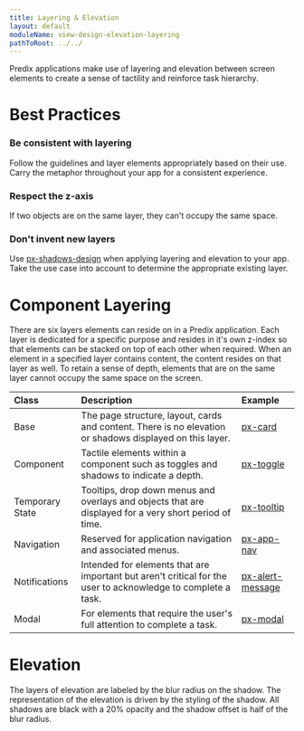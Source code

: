 ```yaml
---
title: Layering & Elevation
layout: default
moduleName: view-design-elevation-layering
pathToRoot: ../../
---
```


Predix applications make use of layering and elevation between screen elements to create a sense of tactility and reinforce task hierarchy.

# Best Practices
### Be consistent with layering
Follow the guidelines and layer elements appropriately based on their use. Carry the metaphor throughout your app for a consistent experience.


### Respect the z-axis
If two objects are on the same layer, they can't occupy the same space.


### Don't invent new layers
Use [px-shadows-design](#/css/px-shadows-design) when applying layering and elevation to your app. Take the use case into account to determine the appropriate existing layer.

# Component Layering
There are six layers elements can reside on in a Predix application. Each layer is dedicated for a specific purpose and resides in it's own z-index so that elements can be stacked on top of each other when required.
When an element in a specified layer contains content, the content resides on that layer as well. To retain a sense of depth, elements that are on the same layer cannot occupy the same space on the screen.

<catalog-picture img-src="../../../img/guidelines/design/elevation-layering/layering" img-alt="Layering"></catalog-picture>


| Class | Description | Example |
| :---- | :---------- | :------ |
Base | The page structure, layout, cards and content. There is no elevation or shadows displayed on this layer. | [px-card](#/components/px-card) |
Component | Tactile elements within a component such as toggles and shadows to indicate a depth. | [px-toggle](#/components/px-toggle) |
Temporary State | Tooltips, drop down menus and overlays and objects that are displayed for a very short period of time. | [px-tooltip](#/components/px-tooltip) |
Navigation | Reserved for application navigation and associated menus. | [px-app-nav](#/components/px-app-nav) |
Notifications | Intended for elements that are important but aren't critical for the user to acknowledge to complete a task. | [px-alert-message](#/components/px-alert-message) |
Modal | For elements that require the user's full attention to complete a task. | [px-modal](#/components/px-modal) |



# Elevation
The layers of elevation are labeled by the blur radius on the shadow. The representation of the elevation is driven by the styling of the shadow. All shadows are black with a 20% opacity and the shadow offset is half of the blur radius.

<catalog-picture img-src="../../../img/guidelines/design/elevation-layering/shadow_scale" img-alt="shadow scale"></catalog-picture>

